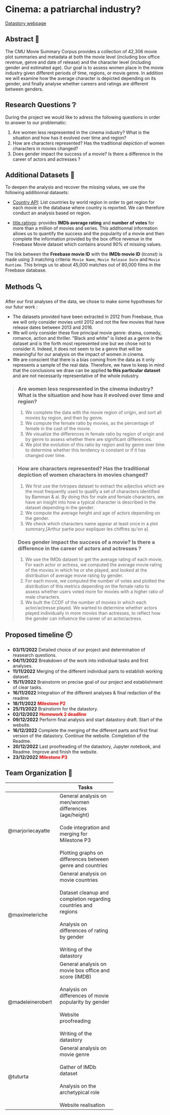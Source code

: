 # Cinema: a patriarchal industry?
[Datastory webpage](https://armada.teleporthq.app/)
## Abstract :memo:
<!---
A 150 word description of the project idea and goals. What’s the motivation behind your project? What story would you like to tell, and why?)
--->
The CMU Movie Summary Corpus provides a collection of 42,306 movie plot summaries and metadata at both the movie level (including box office revenue, genre and date of release) and the character level (including gender and estimated age). 
Our goal is to assess women place in the movie industry given different periods of time, regions, or movie genre. In addition we will examine how the average character is depicted depending on its gender, and finally analyse whether careers and ratings are different between genders.

## Research Questions :grey_question:
<!---
A list of research questions you would like to address during the project.
--->
During the project we would like to adress the following questions in order to answer to our problematic:

1. Are women less respresented in the cinema industry? What is the situation and how has it evolved over time and region?
2. How are characters represented? Has the traditional depiction of women characters in movies changed?
3. Does gender impact the success of a movie? Is there a difference in the career of actors and actresses ?

<a name="additional-datasets"></a>
## Additional Datasets :fax:
<!---
List the additional dataset(s) you want to use (if any), and some ideas on how you expect to get, manage, process, and enrich it/them.
Show us that you’ve read the docs and some examples, and that you have a clear idea on what to expect. Discuss data size and format if relevant.
It is your responsibility to check that what you propose is feasible.
--->
To deepen the analysis and recover the missing values, we use the following additionnal datasets:

* [Country API](https://restcountries.com/): List countries by world region in order to get region for each movie in the database where country is reported. We can therefore conduct an analysis based on region.

* [title.ratings](https://www.imdb.com/interfaces/): provides **IMDb average rating** and **number of votes** for more than a million of movies and series. This additionnal information allows us to quantify the success and the popularity of a movie and then complete the information provided by the box office revenue in the Freebase Movie dataset which contains around 90% of missing values. 

The link between the **Freebase movie ID** with the **IMDb movie ID** (*tconst*) is made using 3 matching criteria: `Movie Name`, `Movie Release Date` and `Movie Runtime`. This brings us to about 45,000 matches out of 80,000 films in the Freebase database.

## Methods :mag:

After our first analyses of the data, we chose to make some hypotheses for our futur work :

- The datasets provided have been extracted in 2012 from Freebase, thus we will only consider movies until 2012 and not the few movies that have release dates between 2013 and 2016.
- We will only consider these five principal movie genre: drama, comedy, romance, action and thriller. "Black and white" is listed as a genre in the dataset and is the forth most represented one but we chose not to consider it. Indeed, it does not seem to be a genre that will be meaningful for our analysis on the impact of women in cinema.
- We are conscient that there is a bias coming from the data as it only represents a sample of the real data. Therefore, we have to keep in mind that the conclusions we draw can be applied **to this particular dataset** and are not necessarily representative of the whole industry. 

> ### Are women less respresented in the cinema industry? What is the situation and how has it evolved over time and region?
> 1. We complete the data with the movie region of origin, and sort all movies by region, and then by genre.
> 2. We compute the female ratio by movies, as the percentage of female in the cast of the movie. 
> 3. We visualize the differences in female ratio by region of origin and by genre to assess whether there are significant differences. 
> 4. We plot the evolution of this ratio by region and by genre over time to determine whether this tendency is constant or if it has changed over time. 

> ### How are characters represented? Has the traditional depiction of women characters in movies changed?
> 1. We first use the tvtropes dataset to extract the adjectivs which are the most frequently used to qualify a set of characters identified by Bamman & al. By doing this for male and female characters, we have an insight into how a typical character is described in the dataset depending in the gender. 
> 2. We compute the average height and age of actors depending on the gender.
> 3. We check which characters name appear at least once in a plot summary,[Arthur partie pour expliquer les chiffres qu'on a]

> ### Does gender impact the success of a movie? Is there a difference in the career of actors and actresses ?
> 1. We use the IMDb dataset to get the average rating of each movie. For each actor or actress, we computed the average movie rating of the movies in which he or she played, and looked at the distribution of average movie rating by gender. 
> 2. For each movie, we computed the number of votes and plotted the distribution of this metrics depending on the female ratio to assess whether users voted more for movies with a higher ratio of male characters. 
> 3. We built the CCDF of the number of movies in which each actor/actresse played. We wanted to determine whether actors played individually in more movies than actresses, to reflect how the gender can influence the career of an actor/actress. 
> 

## Proposed timeline :clock10:
* **03/11/2022** Detailed choice of our project and determination of reasearch questions.
* **04/11/2022** Breakdown of the work into individual tasks and first analyses. 
* **11/11/2022** Merging of the different individual parts to establish working dataset. 
* **15/11/2022** Brainstorm on precise goal of our project and establishment of clear tasks. 
* **16/11/2022** Integration of the different analyses & final redaction of the readme
* **18/11/2022** **<span style="color:red">Milestone P2</span>**
* **25/11/2022** Brainstorm for the datastory. 
* **02/12/2022** **<span style="color:red">Homework 2 deadline</span>**
* **09/12/2022** Perform final analysis and start datastory draft. Start of the website. 
* **16/12/2022** Complete the merging of the different parts and first final version of the datastory. Continue the website. Completion of the Readme. 
* **20/12/2022** Last proofreading of the datastory, Jupyter notebook, and Readme. Improve and finish the website. 
* **23/12/2022** **<span style="color:red">Milestone P3</span>**


## Team Organization :raised_hands:
<!---
A list of internal milestones up until project Milestone 3.
--->
<table class="tg" style="undefined;table-layout: fixed; width: 342px">
<colgroup>
<col style="width: 164px">
<col style="width: 178px">
</colgroup>
<thead>
  <tr>
    <th class="tg-0lax"></th>
    <th class="tg-0lax">Tasks</th>
  </tr>
</thead>
<tbody>
  <tr>
    <td class="tg-0lax">@marjoriecayatte</td>
    <td class="tg-0lax">General analysis on men/women differences (age/height)<br><br>Code integration and merging for Milestone P3<br><br>Plotting graphs on differences between genre and countries </td>
  </tr>
  <tr>
    <td class="tg-0lax">@maximeleriche</td>
    <td class="tg-0lax">General analysis on movie countries<br><br>Dataset cleanup and completion regarding countries and regions<br><br> Analysis on differences of rating by gender<br><br>Writing of the datastory</td>
  </tr>
  <tr>
    <td class="tg-0lax">@madeleinerobert</td>
    <td class="tg-0lax">General analysis on movie box office and score (IMDB)<br><br>Analysis on differences of movie popularity by gender<br><br>Website proofreading<br><br>Writing of the datastory</td>
  </tr>
  <tr>
    <td class="tg-0lax">@tuturta</td>
    <td class="tg-0lax">General analysis on movie genre<br><br>Gather of IMDb dataset<br><br>Analysis on the archetypical role<br><br> Website realisation</td>
  </tr>
</tbody>
</table>

